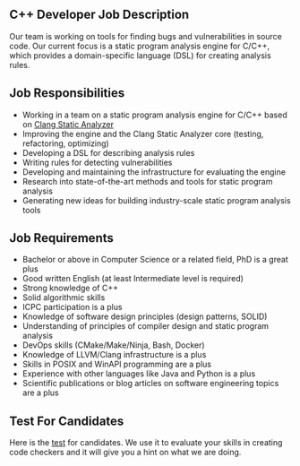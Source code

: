 C++ Developer Job Description
---

Our team is working on tools for finding bugs and vulnerabilities in source code.
Our current focus is a static program analysis engine for C/C++,
which provides a domain-specific language (DSL) for creating analysis rules.

## Job Responsibilities

* Working in a team on a static program analysis engine for C/C++ based on
  [Clang Static Analyzer](https://clang-analyzer.llvm.org/)
* Improving the engine and the Clang Static Analyzer core (testing, refactoring, optimizing)
* Developing a DSL for describing analysis rules
* Writing rules for detecting vulnerabilities
* Developing and maintaining the infrastructure for evaluating the engine 
* Research into state-of-the-art methods and tools for static program analysis
* Generating new ideas for building industry-scale static program analysis tools

## Job Requirements

* Bachelor or above in Computer Science or a related field, PhD is a great plus
* Good written English (at least Intermediate level is required)
* Strong knowledge of C++
* Solid algorithmic skills
* ICPC participation is a plus
* Knowledge of software design principles (design patterns, SOLID)
* Understanding of principles of compiler design and static program analysis
* DevOps skills (CMake/Make/Ninja, Bash, Docker)
* Knowledge of LLVM/Clang infrastructure is a plus
* Skills in POSIX and WinAPI programming are a plus
* Experience with other languages like Java and Python is a plus
* Scientific publications or blog articles on software engineering topics are a plus

## Test For Candidates

Here is the [test](cpp_candidate_test.md) for candidates.
We use it to evaluate your skills in creating code checkers
and it will give you a hint on what we are doing.

